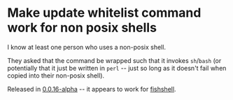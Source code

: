 # Make update whitelist command work for non posix shells

I know at least one person who uses a non-posix shell.

They asked that the command be wrapped such that it invokes `sh`/`bash` (or potentially that it just be written in `perl` -- just so long as it doesn't fail when copied into their non-posix shell).

Released in [0.0.16-alpha](https://github.com/check-spelling/check-spelling/releases/tag/0.0.16-alpha) -- it appears to work for [fishshell](https://fishshell.com/).